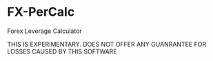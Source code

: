 FX-PerCalc
==========

Forex Leverage Calculator

THIS IS EXPERIMENTARY. DOES NOT OFFER ANY GUANRANTEE FOR LOSSES CAUSED BY THIS SOFTWARE
